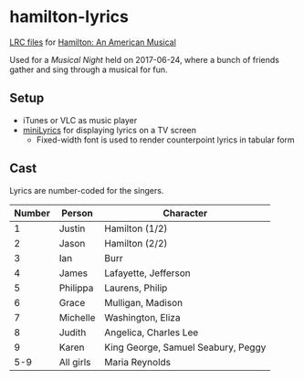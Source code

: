 # hamilton-lyrics
[LRC files](https://en.wikipedia.org/wiki/LRC_(file_format)) for [Hamilton: An American Musical](atlanticrecords.com/HamiltonMusic/)

Used for a *Musical Night* held on 2017-06-24, where a bunch of friends gather and sing through a musical for fun.

## Setup

* iTunes or VLC as music player
* [miniLyrics](http://www.crintsoft.com/MiniLyrics.php) for displaying lyrics on a TV screen
  * Fixed-width font is used to render counterpoint lyrics in tabular form

## Cast

Lyrics are number-coded for the singers.

| Number | Person | Character |
| -------| --------- | ------ |
| 1 | Justin | Hamilton (1/2) |
| 2 | Jason | Hamilton (2/2) |
| 3 | Ian | Burr |
| 4 | James | Lafayette, Jefferson |
| 5 | Philippa | Laurens, Philip |
| 6 | Grace | Mulligan, Madison |
| 7 | Michelle | Washington, Eliza |
| 8 | Judith | Angelica, Charles Lee |
| 9 | Karen | King George, Samuel Seabury, Peggy |
| 5-9 | All girls | Maria Reynolds |
